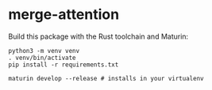 # merge-attention

Build this package with the Rust toolchain and Maturin:

```
python3 -m venv venv
. venv/bin/activate
pip install -r requirements.txt

maturin develop --release # installs in your virtualenv
```

